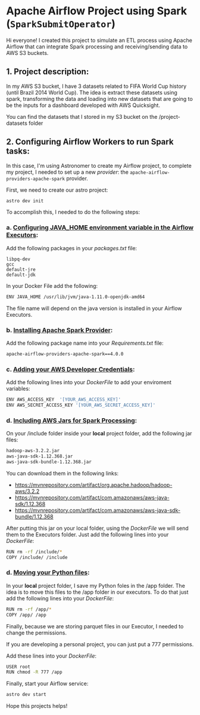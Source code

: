 # Apache Airflow Project using Spark (`SparkSubmitOperator`)

Hi everyone! I created this project to simulate an ETL process using Apache Airflow that can integrate Spark processing and receiving/sending data to AWS S3 buckets.

## **1. Project description**:
In my AWS S3 bucket, I have 3 datasets related to FIFA World Cup history (until Brazil 2014 World Cup). The idea is extract these datasets using spark, transforming the data and loading into new datasets that are going to be the inputs for a dashboard developed with AWS Quicksight.

You can find the datasets that I stored in my S3 bucket on the /project-datasets folder

## **2. Configuring Airflow Workers to run Spark tasks**:

In this case, I'm using Astronomer to create my Airflow project, to complete my project, I needed to set up a new *provider*: the `apache-airflow-providers-apache-spark` provider.

First, we need to create our astro project:

```bash
astro dev init
```

To accomplish this, I needed to do the following steps:

### a. <ins>Configuring JAVA_HOME environment variable in the Airflow Executors</ins>:

Add the following packages in your *packages.txt* file:

```
libpq-dev
gcc
default-jre
default-jdk
```

In your Docker File add the following:

```bash
ENV JAVA_HOME /usr/lib/jvm/java-1.11.0-openjdk-amd64
```

The file name will depend on the java version is installed in your Airflow Executors.

### b. <ins>Installing Apache Spark Provider</ins>:

Add the following package name into your *Requirements.txt* file:

```bash
apache-airflow-providers-apache-spark==4.0.0
```

### c. <ins>Adding your AWS Developer Credentials</ins>:

Add the following lines into your *DockerFile* to add your enviroment variables:

```bash
ENV AWS_ACCESS_KEY  '[YOUR_AWS_ACCESS_KEY]'
ENV AWS_SECRET_ACCESS_KEY '[YOUR_AWS_SECRET_ACCESS_KEY]'
```

### d. <ins>Including AWS Jars for Spark Processing</ins>:

On your /include folder inside your **local** project folder, add the following jar files:

```bash
hadoop-aws-3.2.2.jar
aws-java-sdk-1.12.368.jar
aws-java-sdk-bundle-1.12.368.jar
```

You can download them in the following links:
- https://mvnrepository.com/artifact/org.apache.hadoop/hadoop-aws/3.2.2
- https://mvnrepository.com/artifact/com.amazonaws/aws-java-sdk/1.12.368
- https://mvnrepository.com/artifact/com.amazonaws/aws-java-sdk-bundle/1.12.368

After putting this jar on your local folder, using the *DockerFile* we will send them to the Executors folder. Just add the following lines into your *DockerFile*:

```bash
RUN rm -rf /include/*
COPY /include/ /include
```

### d. <ins>Moving your Python files</ins>:

In your **local** project folder, I save my Python foles in the /app folder. The idea is to move this files to the /app folder in our executors. To do that just add the following lines into your *DockerFile*:

```bash
RUN rm -rf /app/*
COPY /app/ /app
```

Finally, because we are storing parquet files in our Executor, I needed to change the permissions.

If you are developing a personal project, you can just put a 777 permissions.

Add these lines into your *DockerFile*:

```bash
USER root
RUN chmod -R 777 /app
```

Finally, start your Airflow service:
```bash
astro dev start
```

Hope this projects helps!